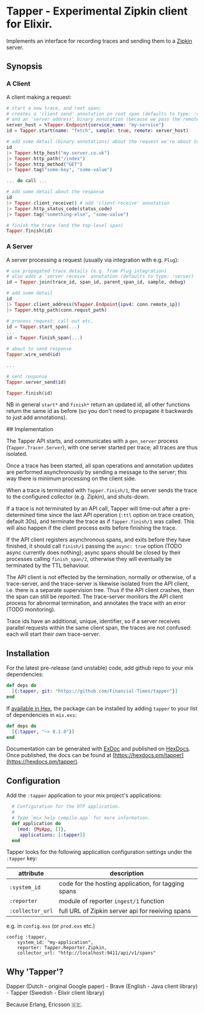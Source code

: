 # Tapper - Experimental Zipkin client for Elixir.

Implements an interface for recording traces and sending them to a [Zipkin](http://zipkin.io/) server.

## Synopsis

### A Client
A client making a request:

```elixir
# start a new trace, and root span;
# creates a 'client send' annotation on root span (defaults to type: :client)
# and an 'server address' binary annotation (because we pass the remote keyword)
server_host = %Tapper.Endpoint{service_name: "my-service"}
id = Tapper.start(name: "fetch", sample: true, remote: server_host)

# add some detail (binary annotations) about the request we're about to do
id
|> Tapper.http_host("my.server.co.uk")
|> Tapper.http_path("/index")
|> Tapper.http_method("GET")
|> Tapper.tag("some-key", "some-value")

... do call ...

# add some detail about the response
id
|> Tapper.client_receive() # add 'client-receive' annotation
|> Tapper.http_status_code(status_code)
|> Tapper.tag("something-else", "some-value")

# finish the trace (and the top-level span)
Tapper.finish(id)
```

### A Server

A server processing a request (usually via integration with e.g. `Plug`):

```elixir
# use propagated trace details (e.g. from Plug integration)
# also adds a 'server receive' annotation (defaults to type: :server)
id = Tapper.join(trace_id, span_id, parent_span_id, sample, debug)

# add some detail
id
|> Tapper.client_address(%Tapper.Endpoint{ipv4: conn.remote_ip})
|> Tapper.http_path(conn.requst_path)

# process request: call-out etc.
id = Tapper.start_span(...)
...
id = Tapper.finish_span(...)

# about to send response
Tapper.wire_send(id)

...

# sent response
Tapper.server_send(id)

Tapper.finish(id)
```

NB in general `start*` and `finish*` return an updated id, all other functions return the same id as before (so you don't need to propagate it backwards to just add annotations).

## Implementation

The Tapper API starts, and communicates with a `gen_server` process (`Tapper.Tracer.Server`), with one server started per trace; all traces are thus isolated.

Once a trace has been started, all span operations and annotation updates are performed asynchronously by sending a message to the server; this way there is minimum processing on the client side.

When a trace is terminated with `Tapper.finish/1`, the server sends the trace to the configured collector (e.g. Zipkin), and shuts-down.

If a trace is not terminated by an API call, Tapper will time-out after a pre-determined time since the last API operation (`:ttl` option on trace creation, default 30s), and terminate the trace as if `Tapper.finish/1` was called. This will also happen if the client process exits before finishing the trace.

If the API client registers asynchronous spans, and exits before they have finished, it should call `finish/1` passing the `async: true` option (TODO async currently does nothing); async spans should be closed by their processes calling `finish_span/2`, otherwise they will eventually be terminated by the TTL behaviour.

The API client is not effected by the termination, normally or otherwise, of a trace-server, and the trace-server is likewise isolated from the API client, i.e. there is a separate supervision tree. 
Thus if the API client crashes, then the span can still be reported. The trace-server monitors the API client process for abnormal termination, and annotates the trace with an error (TODO monitoring).

Trace ids have an additional, unique, identifier, so if a server receives parallel requests within the same client span, the traces are not confused: each will start their own trace-server.

## Installation

For the latest pre-release (and unstable) code, add github repo to your mix dependencies:

```elixir
def deps do
  [{:tapper, git: "https://github.com/Financial-Times/tapper"}]
end
```

If [available in Hex](https://hex.pm/docs/publish), the package can be installed
by adding `tapper` to your list of dependencies in `mix.exs`:

```elixir
def deps do
  [{:tapper, "~> 0.1.0"}]
end
```

Documentation can be generated with [ExDoc](https://github.com/elixir-lang/ex_doc)
and published on [HexDocs](https://hexdocs.pm). Once published, the docs can
be found at [https://hexdocs.pm/tapper](https://hexdocs.pm/tapper).

## Configuration

Add the `:tapper` application to your mix project's applications:

```elixir
  # Configuration for the OTP application.
  #
  # Type `mix help compile.app` for more information.
  def application do
    [mod: {MyApp, []},
     applications: [:tapper]]
  end
```

Tapper looks for the following application configuration settings under the `:tapper` key:

| attribute | description |
| --------- | ----------- |
| `:system_id` | code for the hosting application, for tagging spans |
| `:reporter` | module of reporter `ingest/1` function |
| `:collector_url` | full URL of Zipkin server api for reeiving spans |

e.g. in `config.exs` (or `prod.exs` etc.)
```
config :tapper,
    system_id: "my-application",
    reporter: Tapper.Reporter.Zipkin,
    collector_url: "http://localhost:9411/api/v1/spans"
```

## Why 'Tapper'?

Dapper (Dutch - original Google paper) - Brave (English - Java client library) - Tapper (Swedish - Elixir client library)

Because Erlang, Ericsson 🇸🇪.
